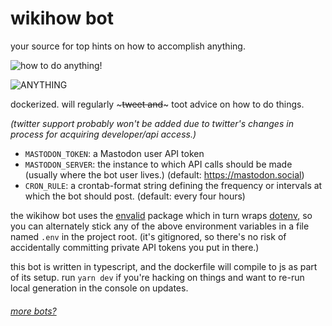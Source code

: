 # wikihow bot

your source for top hints on how to accomplish anything.

![how to do anything!](https://i.imgur.com/mGGEvYm.png)

![ANYTHING](https://i.imgur.com/BAtR7zP.png)

dockerized. will regularly ~~~tweet and~~~ toot advice on how to do things.

_(twitter support probably won't be added due to twitter's changes in process
for acquiring developer/api access.)_


- `MASTODON_TOKEN`: a Mastodon user API token
- `MASTODON_SERVER`: the instance to which API calls should be made (usually
  where the bot user lives.) (default: https://mastodon.social)
- `CRON_RULE`: a crontab-format string defining the frequency or intervals at
  which the bot should post. (default: every four hours)

the wikihow bot uses the [envalid](https://github.com/af/envalid) package which
in turn wraps [dotenv](https://github.com/motdotla/dotenv), so you can
alternately stick any of the above environment variables in a file named `.env`
in the project root. (it's gitignored, so there's no risk of accidentally
committing private API tokens you put in there.)

this bot is written in typescript, and the dockerfile will compile to js as part
of its setup. run `yarn dev` if you're hacking on things and want to re-run
local generation in the console on updates.

###### [more bots?](https://github.com/lostfictions?tab=repositories&q=botally)
